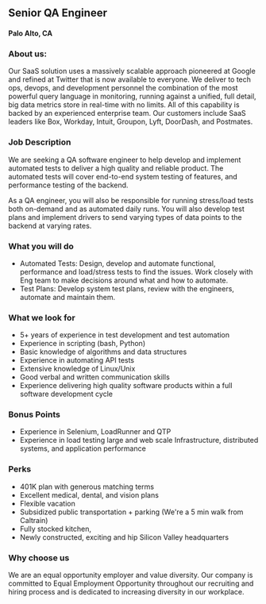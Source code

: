 ## Senior QA Engineer
#### Palo Alto, CA

### About us:
Our SaaS solution uses a massively scalable approach pioneered at Google and refined at Twitter that is now available to everyone. We deliver to tech ops, devops, and development personnel the combination of the most powerful query language in monitoring, running against a unified, full detail, big data metrics store in real-time with no limits. All of this capability is backed by an experienced enterprise team. Our customers include SaaS leaders like Box, Workday, Intuit, Groupon, Lyft, DoorDash, and Postmates.

### Job Description
We are seeking a QA software engineer to help develop and implement automated tests to deliver a high quality and reliable product. The automated tests will cover end-to-end system testing of features, and performance testing of the backend.

As a QA engineer, you will also be responsible for running stress/load tests both on-demand and as automated daily runs. You will also develop test plans and implement drivers to send varying types of data points to the backend at varying rates.

### What you will do
+	Automated Tests: Design, develop and automate functional, performance and load/stress tests to find the issues. Work closely with Eng team to make decisions around what and how to automate.
+	Test Plans: Develop system test plans, review with the engineers, automate and maintain them.

### What we look for
+	5+ years of experience in test development and test automation
+	Experience in scripting (bash, Python)
+	Basic knowledge of algorithms and data structures
+	Experience in automating API tests
+	Extensive knowledge of Linux/Unix
+	Good verbal and written communication skills
+	Experience delivering high quality software products within a full software development cycle

### Bonus Points
+	Experience in Selenium, LoadRunner and QTP
+	Experience in load testing large and web scale Infrastructure, distributed systems, and application performance

### Perks
+	401K plan with generous matching terms
+	Excellent medical, dental, and vision plans
+	Flexible vacation
+	Subsidized public transportation + parking (We're a 5 min walk from Caltrain)
+	Fully stocked kitchen,
+	Newly constructed, exciting and hip Silicon Valley headquarters

### Why choose us
We are an equal opportunity employer and value diversity. Our company is committed to Equal Employment Opportunity throughout our recruiting and hiring process and is dedicated to increasing diversity in our workplace.


